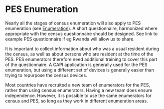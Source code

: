 # PES Enumeration

Nearly all the stages of census enumeration will also apply to PES enumeration (see [Enumeration](..docs/chapter-10)). A short questionnaire, harmonized where appropriate with the census questionnaire should be designed. See link to example PES questionnaire if eg Rwanda will allow us to share.
  
It is important to collect information about who was a usual resident during the census, as well as about persons who are resident at the time of the PES. PES enumerators therefore need additional training to cover this part of the questionnaire. A CAPI application is generally used for the PES enumeration, but using a different set of devices is generally easier than trying to repurpose the census devices.

Most countries have recruited a new team of enumerators for the PES, rather than using census enumerators. Having a new team does ensure independence. However, it is possible to use the same enumerators for census and PES, so long as they work in different enumeration areas. 
